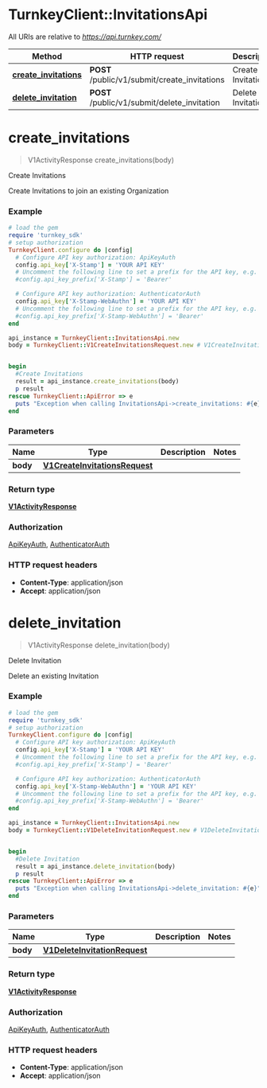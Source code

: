 # TurnkeyClient::InvitationsApi

All URIs are relative to *https://api.turnkey.com/*

Method | HTTP request | Description
------------- | ------------- | -------------
[**create_invitations**](InvitationsApi.md#create_invitations) | **POST** /public/v1/submit/create_invitations | Create Invitations
[**delete_invitation**](InvitationsApi.md#delete_invitation) | **POST** /public/v1/submit/delete_invitation | Delete Invitation

# **create_invitations**
> V1ActivityResponse create_invitations(body)

Create Invitations

Create Invitations to join an existing Organization

### Example
```ruby
# load the gem
require 'turnkey_sdk'
# setup authorization
TurnkeyClient.configure do |config|
  # Configure API key authorization: ApiKeyAuth
  config.api_key['X-Stamp'] = 'YOUR API KEY'
  # Uncomment the following line to set a prefix for the API key, e.g. 'Bearer' (defaults to nil)
  #config.api_key_prefix['X-Stamp'] = 'Bearer'

  # Configure API key authorization: AuthenticatorAuth
  config.api_key['X-Stamp-WebAuthn'] = 'YOUR API KEY'
  # Uncomment the following line to set a prefix for the API key, e.g. 'Bearer' (defaults to nil)
  #config.api_key_prefix['X-Stamp-WebAuthn'] = 'Bearer'
end

api_instance = TurnkeyClient::InvitationsApi.new
body = TurnkeyClient::V1CreateInvitationsRequest.new # V1CreateInvitationsRequest | 


begin
  #Create Invitations
  result = api_instance.create_invitations(body)
  p result
rescue TurnkeyClient::ApiError => e
  puts "Exception when calling InvitationsApi->create_invitations: #{e}"
end
```

### Parameters

Name | Type | Description  | Notes
------------- | ------------- | ------------- | -------------
 **body** | [**V1CreateInvitationsRequest**](V1CreateInvitationsRequest.md)|  | 

### Return type

[**V1ActivityResponse**](V1ActivityResponse.md)

### Authorization

[ApiKeyAuth](../README.md#ApiKeyAuth), [AuthenticatorAuth](../README.md#AuthenticatorAuth)

### HTTP request headers

 - **Content-Type**: application/json
 - **Accept**: application/json



# **delete_invitation**
> V1ActivityResponse delete_invitation(body)

Delete Invitation

Delete an existing Invitation

### Example
```ruby
# load the gem
require 'turnkey_sdk'
# setup authorization
TurnkeyClient.configure do |config|
  # Configure API key authorization: ApiKeyAuth
  config.api_key['X-Stamp'] = 'YOUR API KEY'
  # Uncomment the following line to set a prefix for the API key, e.g. 'Bearer' (defaults to nil)
  #config.api_key_prefix['X-Stamp'] = 'Bearer'

  # Configure API key authorization: AuthenticatorAuth
  config.api_key['X-Stamp-WebAuthn'] = 'YOUR API KEY'
  # Uncomment the following line to set a prefix for the API key, e.g. 'Bearer' (defaults to nil)
  #config.api_key_prefix['X-Stamp-WebAuthn'] = 'Bearer'
end

api_instance = TurnkeyClient::InvitationsApi.new
body = TurnkeyClient::V1DeleteInvitationRequest.new # V1DeleteInvitationRequest | 


begin
  #Delete Invitation
  result = api_instance.delete_invitation(body)
  p result
rescue TurnkeyClient::ApiError => e
  puts "Exception when calling InvitationsApi->delete_invitation: #{e}"
end
```

### Parameters

Name | Type | Description  | Notes
------------- | ------------- | ------------- | -------------
 **body** | [**V1DeleteInvitationRequest**](V1DeleteInvitationRequest.md)|  | 

### Return type

[**V1ActivityResponse**](V1ActivityResponse.md)

### Authorization

[ApiKeyAuth](../README.md#ApiKeyAuth), [AuthenticatorAuth](../README.md#AuthenticatorAuth)

### HTTP request headers

 - **Content-Type**: application/json
 - **Accept**: application/json



